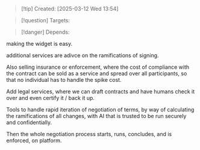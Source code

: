 
>[!tip] Created: [2025-03-12 Wed 13:54]

>[!question] Targets: 

>[!danger] Depends: 

making the widget is easy.

additional services are adivce on the ramifications of signing.

Also selling insurance or enforcement, where the cost of compliance with the contract can be sold as a service and spread over all participants, so that no individual has to handle the spike cost.

Add legal services, where we can draft contracts and have humans check it over and even certify it / back it up.

Tools to handle rapid iteration of negotiation of terms, by way of calculating the ramifications of all changes, with AI that is trusted to be run securely and confidentially.

Then the whole negotiation process starts, runs, concludes, and is enforced, on platform.